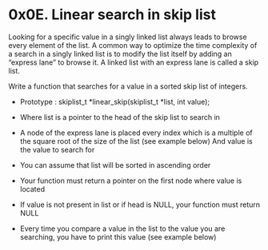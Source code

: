 # 0x0E. Linear search in skip list

Looking for a specific value in a singly linked list always leads to browse every element of the list. A common way to optimize the time complexity of a search in a singly linked list is to modify the list itself by adding an “express lane” to browse it. A linked list with an express lane is called a skip list.

Write a function that searches for a value in a sorted skip list of integers.

* Prototype : skiplist_t *linear_skip(skiplist_t *list, int value);

* Where list is a pointer to the head of the skip list to search in

* A node of the express lane is placed every index which is a multiple of the square root of the size of the list (see example below) And value is the value to search for

* You can assume that list will be sorted in ascending order

* Your function must return a pointer on the first node where value is located

* If value is not present in list or if head is NULL, your function must return NULL

* Every time you compare a value in the list to the value you are searching, you have to print this value (see example below)
